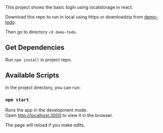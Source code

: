 This project shows the basic login using localstorage in react.

Download this repo to run in local using https or downloadzip from [demo-todo](https://github.com/rakshitakbari/demo-todo).

Then go to directory `cd demo-todo`.

## Get Dependencies

Run `npm install` in project repo.

## Available Scripts

In the project directory, you can run:

### `npm start`

Runs the app in the development mode.<br />
Open [http://localhost:3000](http://localhost:3000) to view it in the browser.

The page will reload if you make edits.<br />
